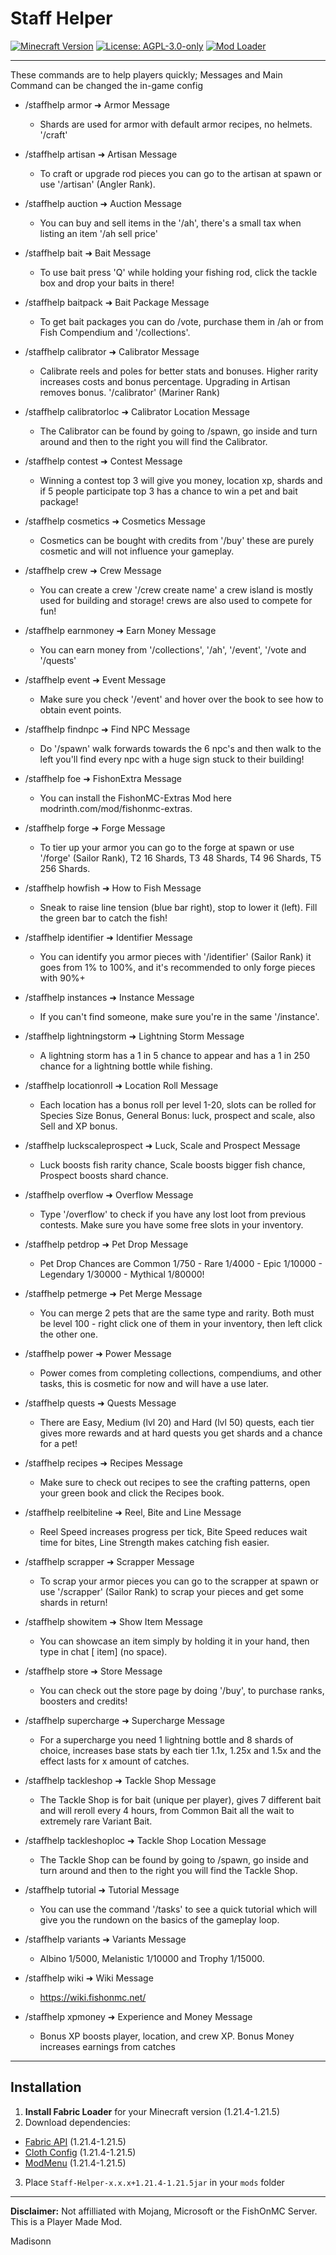 # Staff Helper

[![Minecraft Version](https://img.shields.io/badge/Minecraft-1.21.4%20to%201.21.5-blue)](https://minecraft.net)
[![License: AGPL-3.0-only](https://img.shields.io/badge/License-AGPL--3.0--only-green)](https://opensource.org/licenses/AGPL-3.0)
[![Mod Loader](https://img.shields.io/badge/Mod%20Loader-Fabric-orange)](https://fabricmc.net)

---

These commands are to help players quickly; Messages and Main Command can be changed the in-game config

- /staffhelp armor ➜ Armor Message
  - Shards are used for armor with default armor recipes, no helmets. '/craft'


- /staffhelp artisan ➜ Artisan Message
  - To craft or upgrade rod pieces you can go to the artisan at spawn or use '/artisan' (Angler Rank).


- /staffhelp auction ➜ Auction Message
  - You can buy and sell items in the '/ah', there's a small tax when listing an item '/ah sell price'


- /staffhelp bait ➜ Bait Message
  - To use bait press 'Q' while holding your fishing rod, click the tackle box and drop your baits in there!


- /staffhelp baitpack ➜ Bait Package Message
  - To get bait packages you can do /vote, purchase them in /ah or from Fish Compendium and '/collections'.


- /staffhelp calibrator ➜ Calibrator Message
  - Calibrate reels and poles for better stats and bonuses. Higher rarity increases costs and bonus percentage. Upgrading in Artisan removes bonus. '/calibrator' (Mariner Rank)


- /staffhelp calibratorloc ➜ Calibrator Location Message
  - The Calibrator can be found by going to /spawn, go inside and turn around and then to the right you will find the Calibrator.


- /staffhelp contest ➜ Contest Message
  - Winning a contest top 3 will give you money, location xp, shards and if 5 people participate top 3 has a chance to win a pet and bait package!


- /staffhelp cosmetics ➜ Cosmetics Message
  - Cosmetics can be bought with credits from '/buy' these are purely cosmetic and will not influence your gameplay.


- /staffhelp crew ➜ Crew Message
  - You can create a crew '/crew create name' a crew island is mostly used for building and storage! crews are also used to compete for fun!


- /staffhelp earnmoney ➜ Earn Money Message
  - You can earn money from '/collections', '/ah', '/event', '/vote and '/quests'


- /staffhelp event ➜ Event Message
  - Make sure you check '/event' and hover over the book to see how to obtain event points.


- /staffhelp findnpc ➜ Find NPC Message
  - Do '/spawn' walk forwards towards the 6 npc's and then walk to the left you'll find every npc with a huge sign stuck to their building!


- /staffhelp foe ➜ FishonExtra Message
  - You can install the FishonMC-Extras Mod here modrinth.com/mod/fishonmc-extras.


- /staffhelp forge ➜ Forge Message
  - To tier up your armor you can go to the forge at spawn or use '/forge' (Sailor Rank), T2 16 Shards, T3 48 Shards, T4 96 Shards, T5 256 Shards.


- /staffhelp howfish ➜ How to Fish Message
  - Sneak to raise line tension (blue bar right), stop to lower it (left). Fill the green bar to catch the fish!


- /staffhelp identifier ➜ Identifier Message
  - You can identify you armor pieces with '/identifier' (Sailor Rank) it goes from 1% to 100%, and it's recommended to only forge pieces with 90%+


- /staffhelp instances ➜ Instance Message
  - If you can't find someone, make sure you're in the same '/instance'.


- /staffhelp lightningstorm ➜ Lightning Storm Message
  - A lightning storm has a 1 in 5 chance to appear and has a 1 in 250 chance for a lightning bottle while fishing.


- /staffhelp locationroll ➜ Location Roll Message
  - Each location has a bonus roll per level 1-20, slots can be rolled for Species Size Bonus, General Bonus: luck, prospect and scale, also Sell and XP bonus.


- /staffhelp luckscaleprospect ➜ Luck, Scale and Prospect Message
  - Luck boosts fish rarity chance, Scale boosts bigger fish chance, Prospect boosts shard chance.


- /staffhelp overflow ➜ Overflow Message
  - Type '/overflow' to check if you have any lost loot from previous contests. Make sure you have some free slots in your inventory.


- /staffhelp petdrop ➜ Pet Drop Message
  - Pet Drop Chances are Common 1/750 - Rare 1/4000 - Epic 1/10000 - Legendary 1/30000 - Mythical 1/80000!


- /staffhelp petmerge ➜ Pet Merge Message
  - You can merge 2 pets that are the same type and rarity. Both must be level 100 - right click one of them in your inventory, then left click the other one.


- /staffhelp power ➜ Power Message
  - Power comes from completing collections, compendiums, and other tasks, this is cosmetic for now and will have a use later.


- /staffhelp quests ➜ Quests Message
  - There are Easy, Medium (lvl 20) and Hard (lvl 50) quests, each tier gives more rewards and at hard quests you get shards and a chance for a pet!


- /staffhelp recipes ➜ Recipes Message
  - Make sure to check out recipes to see the crafting patterns, open your green book and click the Recipes book.


- /staffhelp reelbiteline ➜ Reel, Bite and Line Message
  - Reel Speed increases progress per tick, Bite Speed reduces wait time for bites, Line Strength makes catching fish easier.


- /staffhelp scrapper ➜ Scrapper Message
  - To scrap your armor pieces you can go to the scrapper at spawn or use '/scrapper' (Sailor Rank) to scrap your pieces and get some shards in return!


- /staffhelp showitem ➜ Show Item Message
  - You can showcase an item simply by holding it in your hand, then type in chat [ item] (no space).


- /staffhelp store ➜ Store Message
  - You can check out the store page by doing '/buy', to purchase ranks, boosters and credits!


- /staffhelp supercharge ➜ Supercharge Message
  - For a supercharge you need 1 lightning bottle and 8 shards of choice, increases base stats by each tier 1.1x, 1.25x and 1.5x and the effect lasts for x amount of catches.


- /staffhelp tackleshop ➜ Tackle Shop Message
  - The Tackle Shop is for bait (unique per player), gives 7 different bait and will reroll every 4 hours, from Common Bait all the wait to extremely rare Variant Bait.


- /staffhelp tackleshoploc ➜ Tackle Shop Location Message
  - The Tackle Shop can be found by going to /spawn, go inside and turn around and then to the right you will find the Tackle Shop.


- /staffhelp tutorial ➜ Tutorial Message
  - You can use the command '/tasks' to see a quick tutorial which will give you the rundown on the basics of the gameplay loop.


- /staffhelp variants ➜ Variants Message
  - Albino 1/5000, Melanistic 1/10000 and Trophy 1/15000.


- /staffhelp wiki ➜ Wiki Message
  - https://wiki.fishonmc.net/


- /staffhelp xpmoney ➜ Experience and Money Message
  - Bonus XP boosts player, location, and crew XP. Bonus Money increases earnings from catches

---

## Installation
1. **Install Fabric Loader** for your Minecraft version (1.21.4-1.21.5)
2. Download dependencies:
  - [Fabric API](https://modrinth.com/mod/fabric-api) (1.21.4-1.21.5)
  - [Cloth Config](https://modrinth.com/mod/cloth-config) (1.21.4-1.21.5)
  - [ModMenu](https://modrinth.com/mod/modmenu) (1.21.4-1.21.5)
3. Place `Staff-Helper-x.x.x+1.21.4-1.21.5jar` in your `mods` folder

---

**Disclaimer:** Not affilliated with Mojang, Microsoft or the FishOnMC Server. This is a Player Made Mod.

Madisonn
